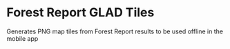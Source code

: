 # Forest Report GLAD Tiles

Generates PNG map tiles from Forest Report results to be used offline in the mobile app